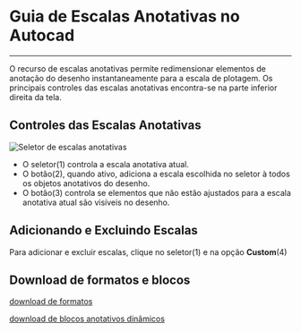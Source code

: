 # Guia de Escalas Anotativas no Autocad

___

O recurso de escalas anotativas permite redimensionar elementos de anotação do desenho instantaneamente para a escala de plotagem. Os principais controles das escalas anotativas encontra-se na parte inferior direita da tela.

## Controles das Escalas Anotativas

![Seletor de escalas anotativas](controlesAnnot.png)

* O seletor(1) controla a escala anotativa atual.
* O botão(2), quando ativo, adiciona a escala escolhida no seletor à todos os objetos anotativos do desenho.
* O botão(3) controla se elementos que não estão ajustados para a escala anotativa atual são visíveis no desenho.

## Adicionando e Excluindo Escalas

Para adicionar e excluir escalas, clique no seletor(1) e na opção **Custom**(4)

## Download de formatos e blocos

[download de formatos](FORMATOS_A_DINAMICOS_mm.dwg)

[download de blocos anotativos dinâmicos](Blocos_annot_d_2023.dwg)
